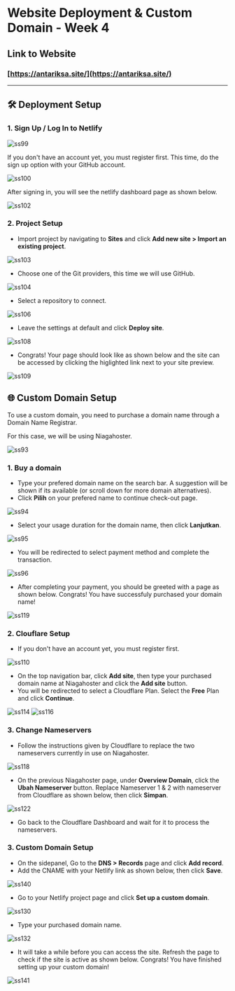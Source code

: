 # Website Deployment & Custom Domain - Week 4

## Link to Website

### [https://antariksa.site/](https://antariksa.site/)


---

## 🛠️ Deployment Setup

### 1. Sign Up / Log In to Netlify

![ss99](/img2/Screenshot%20(99).png)

If you don't have an account yet, you must register first. This time, do the sign up option with your GitHub account.

![ss100](/img2/Screenshot%20(100).png)

After signing in, you will see the netlify dashboard page as shown below.

![ss102](/img2/Screenshot%20(102).png)

### 2. Project Setup

- Import project by navigating to **Sites** and click **Add new site > Import an existing project**.

![ss103](/img2/Screenshot%20(103).jpg)

- Choose one of the Git providers, this time we will use GitHub.

![ss104](/img2/Screenshot%20(104).png)

- Select a repository to connect.

![ss106](/img2/Screenshot%20(106).png)

- Leave the settings at default and click **Deploy site**.

![ss108](/img2/Screenshot%20(108).png)

- Congrats! Your page should look like as shown below and the site can be accessed by clicking the higlighted link next to your site preview.

![ss109](/img2/Screenshot%20(109).png)

## 🌐 Custom Domain Setup

To use a custom domain, you need to purchase a domain name through a Domain Name Registrar.

For this case, we will be using Niagahoster.

![ss93](/img2/Screenshot%20(93).png)

### 1. Buy a domain

- Type your prefered domain name on the search bar. A suggestion will be shown if its available (or scroll down for more domain alternatives).
- Click **Pilih** on your prefered name to continue check-out page.

![ss94](/img2/Screenshot%20(94).png)

- Select your usage duration for the domain name, then click **Lanjutkan**.

![ss95](/img2/Screenshot%20(95).png)

- You will be redirected to select payment method and complete the transaction.

![ss96](/img2/Screenshot%20(95).png)

- After completing your payment, you should be greeted with a page as shown below. Congrats! You have successfuly purchased your domain name!

![ss119](/img2/Screenshot%20(119).png)

### 2. Clouflare Setup

- If you don't have an account yet, you must register first.

![ss110](/img2/Screenshot%20(110).png)

- On the top navigation bar, click **Add site**, then type your purchased domain name at Niagahoster and click the **Add site** button.
- You will be redirected to select a Cloudflare Plan. Select the **Free** Plan and click **Continue**.

![ss114](/img2/Screenshot%20(114).png)
![ss116](/img2/Screenshot%20(116).png)

### 3. Change Nameservers 

- Follow the instructions given by Cloudflare to replace the two nameservers currently in use on Niagahoster.

![ss118](/img2/Screenshot%20(118).png)

- On the previous Niagahoster page, under **Overview Domain**, click the **Ubah Nameserver** button. Replace Nameserver 1 & 2 with nameserver from Cloudflare as shown below, then click **Simpan**.

![ss122](/img2/Screenshot%20(122).png)

- Go back to the Cloudflare Dashboard and wait for it to process the nameservers.

### 3. Custom Domain Setup

- On the sidepanel, Go to the **DNS > Records** page and click **Add record**.
- Add the CNAME with your Netlify link as shown below, then click **Save**.

![ss140](/img2/Screenshot%20(140).png)

- Go to your Netlify project page and click **Set up a custom domain**.

![ss130](/img2/Screenshot%20(130).png)

- Type your purchased domain name.

![ss132](/img2/Screenshot%20(132).png)

- It will take a while before you can access the site. Refresh the page to check if the site is active as shown below. Congrats! You have finished setting up your custom domain!

![ss141](/img2/Screenshot%20(141).png)
